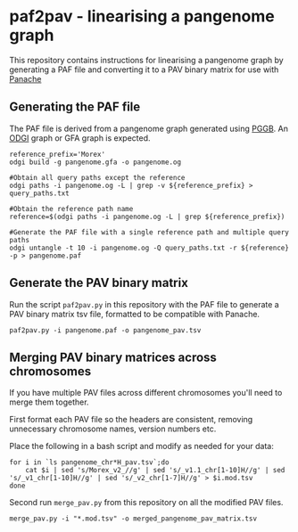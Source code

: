 # paf2pav - linearising a pangenome graph

This repository contains instructions for linearising a pangenome graph by generating a PAF file and converting it to a PAV binary matrix for use with [Panache](https://github.com/SouthGreenPlatform/panache)

## Generating the PAF file

The PAF file is derived from a pangenome graph generated using [PGGB](https://github.com/pangenome/pggb). An [ODGI](https://github.com/pangenome/odgi) graph or  GFA graph is expected. 

```
reference_prefix='Morex'
odgi build -g pangenome.gfa -o pangenome.og

#Obtain all query paths except the reference
odgi paths -i pangenome.og -L | grep -v ${reference_prefix} > query_paths.txt

#Obtain the reference path name
reference=$(odgi paths -i pangenome.og -L | grep ${reference_prefix})

#Generate the PAF file with a single reference path and multiple query paths
odgi untangle -t 10 -i pangenome.og -Q query_paths.txt -r ${reference} -p > pangenome.paf
```

## Generate the PAV binary matrix

Run the script ```paf2pav.py``` in this repository with the PAF file to generate a PAV binary matrix tsv file, formatted to be compatible with Panache.

```
paf2pav.py -i pangenome.paf -o pangenome_pav.tsv
```

## Merging PAV binary matrices across chromosomes

If you have multiple PAV files across different chromosomes you'll need to merge them together.

First format each PAV file so the headers are consistent, removing unnecessary chromosome names, version numbers etc.

Place the following in a bash script and modify as needed for your data:
```
for i in `ls pangenome_chr*H_pav.tsv`;do
	cat $i | sed 's/Morex_v2_//g' | sed 's/_v1.1_chr[1-10]H//g' | sed 's/_v1_chr[1-10]H//g' | sed 's/_v2_chr[1-7]H//g' > $i.mod.tsv
done
```

Second run ```merge_pav.py``` from this repository on all the modified PAV files.

```
merge_pav.py -i "*.mod.tsv" -o merged_pangenome_pav_matrix.tsv
```
